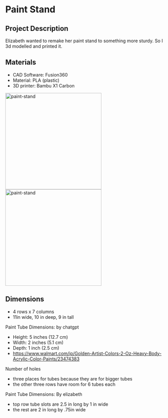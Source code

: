 # Paint Stand

## Project Description

Elizabeth wanted to remake her paint stand to something more sturdy. So I 3d modelled and printed it. 

## Materials

- CAD Software: Fusion360
- Material: PLA (plastic)
- 3D printer: Bambu X1 Carbon


<img src="/design/3d-modeling/paint-stand/images/cardboard-stand-front.png" alt="paint-stand" width="300">

<img src="/design/3d-modeling/paint-stand/images/cardboard-stand-top.png" alt="paint-stand" width="300">

## Dimensions

- 4 rows x 7 columns
- 11in wide, 10 in deep, 9 in tall


Paint Tube Dimensions: by chatgpt

- Height:  5 inches (12.7 cm)
- Width: 2 inches (5.1 cm)
- Depth: 1 inch (2.5 cm)
- https://www.walmart.com/ip/Golden-Artist-Colors-2-Oz-Heavy-Body-Acrylic-Color-Paints/23474383

Number of holes

- three places for tubes because they are for bigger tubes 
- the other three rows have room for 6 tubes each

Paint Tube Dimensions: By elizabeth

- top row tube slots are 2.5 in long by 1 in wide
- the rest are 2 in long by .75in wide 